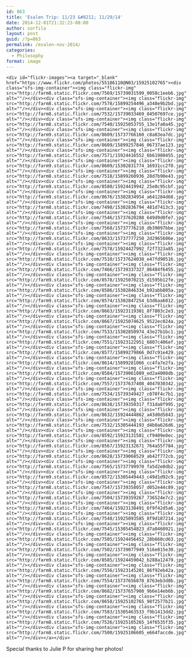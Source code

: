 ```yaml
---
id: 863
title: 'Esalen Trip: 11/23 &#8211; 11/29/14'
date: 2014-12-01T21:32:23-08:00
author: sorfila
layout: post
guid: /?p=863
permalink: /esalen-nov-2014/
categories:
  - Philosophy
format: image
---
```

    <div id="flickr-images"><a target="_blank" href="https://www.flickr.com/photos/55186110@N03/15925102765"><div class="sfs-img-container"><img class="flickr-img" src="http://farm8.static.flickr.com/7569/15739031599_0058c1eeb6.jpg" alt=""/></div><div class="sfs-img-container"><img class="flickr-img" src="http://farm8.static.flickr.com/7578/15899254496_a348e9b2bd.jpg" alt=""/></div><div class="sfs-img-container"><img class="flickr-img" src="http://farm8.static.flickr.com/7532/15739033469_84507697ce.jpg" alt=""/></div><div class="sfs-img-container"><img class="flickr-img" src="http://farm8.static.flickr.com/7540/15925053755_13e1fa0a45.jpg" alt=""/></div><div class="sfs-img-container"><img class="flickr-img" src="http://farm9.static.flickr.com/8609/15737766160_c8a83ea7dc.jpg" alt=""/></div><div class="sfs-img-container"><img class="flickr-img" src="http://farm9.static.flickr.com/8609/15899257846_06737ae123.jpg" alt=""/></div><div class="sfs-img-container"><img class="flickr-img" src="http://farm8.static.flickr.com/7571/15924416552_6b61980455.jpg" alt=""/></div><div class="sfs-img-container"><img class="flickr-img" src="http://farm9.static.flickr.com/8609/15302831774_16931cc2f0.jpg" alt=""/></div><div class="sfs-img-container"><img class="flickr-img" src="http://farm8.static.flickr.com/7518/15899260936_28d7b90e43.jpg" alt=""/></div><div class="sfs-img-container"><img class="flickr-img" src="http://farm9.static.flickr.com/8580/15924419942_25e0c95cbf.jpg" alt=""/></div><div class="sfs-img-container"><img class="flickr-img" src="http://farm9.static.flickr.com/8676/15302834954_a641284d68.jpg" alt=""/></div><div class="sfs-img-container"><img class="flickr-img" src="http://farm8.static.flickr.com/7498/15302836794_481d7413c3.jpg" alt=""/></div><div class="sfs-img-container"><img class="flickr-img" src="http://farm8.static.flickr.com/7546/15737620288_649d9d0fe7.jpg" alt=""/></div><div class="sfs-img-container"><img class="flickr-img" src="http://farm8.static.flickr.com/7568/15737776210_db39097bbe.jpg" alt=""/></div><div class="sfs-img-container"><img class="flickr-img" src="http://farm9.static.flickr.com/8633/15737777250_2d2965606e.jpg" alt=""/></div><div class="sfs-img-container"><img class="flickr-img" src="http://farm8.static.flickr.com/7578/15924427992_f2f7323a85.jpg" alt=""/></div><div class="sfs-img-container"><img class="flickr-img" src="http://farm8.static.flickr.com/7510/15737624038_e47fd90516.jpg" alt=""/></div><div class="sfs-img-container"><img class="flickr-img" src="http://farm8.static.flickr.com/7466/15739337327_86484f6455.jpg" alt=""/></div><div class="sfs-img-container"><img class="flickr-img" src="http://farm9.static.flickr.com/8578/15925070215_d1595b12fe.jpg" alt=""/></div><div class="sfs-img-container"><img class="flickr-img" src="http://farm9.static.flickr.com/8586/15302846334_b92abb805a.jpg" alt=""/></div><div class="sfs-img-container"><img class="flickr-img" src="http://farm9.static.flickr.com/8574/15302847254_b3d6aa6012.jpg" alt=""/></div><div class="sfs-img-container"><img class="flickr-img" src="http://farm9.static.flickr.com/8663/15923119301_8f7803c2e3.jpg" alt=""/></div><div class="sfs-img-container"><img class="flickr-img" src="http://farm9.static.flickr.com/8667/15925074625_9522ec024a.jpg" alt=""/></div><div class="sfs-img-container"><img class="flickr-img" src="http://farm8.static.flickr.com/7533/15302850974_43e27b1bc1.jpg" alt=""/></div><div class="sfs-img-container"><img class="flickr-img" src="http://farm8.static.flickr.com/7551/15923122951_6807c406ef.jpg" alt=""/></div><div class="sfs-img-container"><img class="flickr-img" src="http://farm9.static.flickr.com/8577/15899279866_0d7c91e429.jpg" alt=""/></div><div class="sfs-img-container"><img class="flickr-img" src="http://farm9.static.flickr.com/8614/15899281066_cc4fa7e2fa.jpg" alt=""/></div><div class="sfs-img-container"><img class="flickr-img" src="http://farm9.static.flickr.com/8584/15739061089_ed2a4008db.jpg" alt=""/></div><div class="sfs-img-container"><img class="flickr-img" src="http://farm8.static.flickr.com/7557/15737637408_4047030342.jpg" alt=""/></div><div class="sfs-img-container"><img class="flickr-img" src="http://farm8.static.flickr.com/7534/15739349427_c070f4c7b1.jpg" alt=""/></div><div class="sfs-img-container"><img class="flickr-img" src="http://farm9.static.flickr.com/8638/15739350317_f31da8f995.jpg" alt=""/></div><div class="sfs-img-container"><img class="flickr-img" src="http://farm9.static.flickr.com/8632/15924444862_a43d0d5843.jpg" alt=""/></div><div class="sfs-img-container"><img class="flickr-img" src="http://farm8.static.flickr.com/7532/15305444193_d4b0a626d6.jpg" alt=""/></div><div class="sfs-img-container"><img class="flickr-img" src="http://farm9.static.flickr.com/8592/15923131581_cf9409e8ec.jpg" alt=""/></div><div class="sfs-img-container"><img class="flickr-img" src="http://farm9.static.flickr.com/8567/15923132671_764a55f784.jpg" alt=""/></div><div class="sfs-img-container"><img class="flickr-img" src="http://farm9.static.flickr.com/8628/15739068529_ab42f772cb.jpg" alt=""/></div><div class="sfs-img-container"><img class="flickr-img" src="http://farm8.static.flickr.com/7565/15737799970_fa5d2e0db2.jpg" alt=""/></div><div class="sfs-img-container"><img class="flickr-img" src="http://farm9.static.flickr.com/8572/15305449443_c49d1d92c9.jpg" alt=""/></div><div class="sfs-img-container"><img class="flickr-img" src="http://farm8.static.flickr.com/7547/15739358057_d052e44c89.jpg" alt=""/></div><div class="sfs-img-container"><img class="flickr-img" src="http://farm8.static.flickr.com/7504/15739359267_736524e7c2.jpg" alt=""/></div><div class="sfs-img-container"><img class="flickr-img" src="http://farm8.static.flickr.com/7464/15923138491_6f9f42d5a6.jpg" alt=""/></div><div class="sfs-img-container"><img class="flickr-img" src="http://farm8.static.flickr.com/7548/15925093585_8f9d187214.jpg" alt=""/></div><div class="sfs-img-container"><img class="flickr-img" src="http://farm8.static.flickr.com/7545/15305454823_d7a0460921.jpg" alt=""/></div><div class="sfs-img-container"><img class="flickr-img" src="http://farm8.static.flickr.com/7505/15924456452_28b660cd63.jpg" alt=""/></div><div class="sfs-img-container"><img class="flickr-img" src="http://farm8.static.flickr.com/7502/15739077949_516e815e30.jpg" alt=""/></div><div class="sfs-img-container"><img class="flickr-img" src="http://farm9.static.flickr.com/8585/15924459042_b288a12479.jpg" alt=""/></div><div class="sfs-img-container"><img class="flickr-img" src="http://farm8.static.flickr.com/7556/15923145201_86f92eb42a.jpg" alt=""/></div><div class="sfs-img-container"><img class="flickr-img" src="http://farm8.static.flickr.com/7554/15737656878_8763eb3d8b.jpg" alt=""/></div><div class="sfs-img-container"><img class="flickr-img" src="http://farm9.static.flickr.com/8682/15737657908_9b6e14eb6b.jpg" alt=""/></div><div class="sfs-img-container"><img class="flickr-img" src="http://farm9.static.flickr.com/8658/15925102765_98f2577b21.jpg" alt=""/></div><div class="sfs-img-container"><img class="flickr-img" src="http://farm8.static.flickr.com/7583/15305463533_f9b1413dd2.jpg" alt=""/></div><div class="sfs-img-container"><img class="flickr-img" src="http://farm8.static.flickr.com/7526/15925105265_14f6535f35.jpg" alt=""/></div><div class="sfs-img-container"><img class="flickr-img" src="http://farm8.static.flickr.com/7500/15925106605_e664faccde.jpg" alt=""/></div></a></div>

Special thanks to Julie P for sharing her photos!
